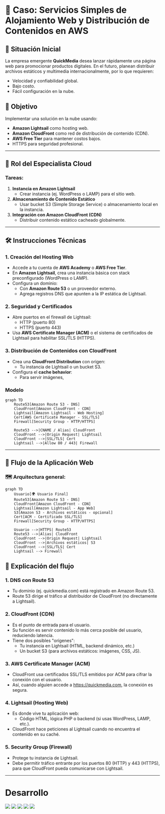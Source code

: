 # 🧠 Caso: Servicios Simples de Alojamiento Web y Distribución de Contenidos en AWS

## 🏢 Situación Inicial
La empresa emergente **QuickMedia** desea lanzar rápidamente una página web para promocionar productos digitales. En el futuro, planean distribuir archivos estáticos y multimedia internacionalmente, por lo que requieren:

- Velocidad y confiabilidad global.
- Bajo costo.
- Fácil configuración en la nube.

## 🎯 Objetivo
Implementar una solución en la nube usando:
- **Amazon Lightsail** como hosting web.
- **Amazon CloudFront** como red de distribución de contenido (CDN).
- **AWS Free Tier** para mantener costos bajos.
- HTTPS para seguridad profesional.

---

## 📌 Rol del Especialista Cloud
### Tareas:
1. **Instancia en Amazon Lightsail**
   - Crear instancia (ej. WordPress o LAMP) para el sitio web.
2. **Almacenamiento de Contenido Estático**
   - Usar bucket S3 (Simple Storage Service) o almacenamiento local en la instancia.
3. **Integración con Amazon CloudFront (CDN)**
   - Distribuir contenido estático cacheado globalmente.

---

## 🛠 Instrucciones Técnicas

### 1. Creación del Hosting Web
- Accede a tu cuenta de **AWS Academy** o **AWS Free Tier**.
- En **Amazon Lightsail**, crea una instancia básica con stack preconfigurado (WordPress o LAMP).
- Configura un dominio:
  - Con **Amazon Route 53** o un proveedor externo.
  - Agrega registros DNS que apunten a la IP estática de Lightsail.

### 2. Seguridad y Certificados
- Abre puertos en el firewall de Lightsail:
  - HTTP (puerto 80)
  - HTTPS (puerto 443)
- Usa **AWS Certificate Manager (ACM)** o el sistema de certificados de Lightsail para habilitar SSL/TLS (HTTPS).

### 3. Distribución de Contenidos con CloudFront
- Crea una **CloudFront Distribution** con origen:
  - Tu instancia de Lightsail o un bucket S3.
- Configura el **cache behavior**:
  - Para servir imágenes,

### Modelo

```mermaid
graph TD
    Route53[Amazon Route 53 - DNS]
    CloudFront[Amazon CloudFront - CDN]
    Lightsail[Amazon Lightsail - Web Hosting]
    Cert[AWS Certificate Manager - SSL/TLS]
    Firewall[Security Group - HTTP/HTTPS]

    Route53 -->|CNAME / Alias| CloudFront
    CloudFront -->|Origin Request| Lightsail
    CloudFront -->|SSL/TLS| Cert
    Lightsail -->|Allow 80 / 443| Firewall
```

---

## 🔁 Flujo de la Aplicación Web
### 🗺️ Arquitectura general:

```mermaid
graph TD
    Usuario[🌍 Usuario Final]
    Route53[Amazon Route 53 - DNS]
    CloudFront[Amazon CloudFront - CDN]
    Lightsail[Amazon Lightsail - App Web]
    S3[Amazon S3 - Archivos estáticos - opcional]
    Cert[ACM - Certificado SSL/TLS]
    Firewall[Security Group - HTTP/HTTPS]

    Usuario -->|HTTPS| Route53
    Route53 -->|Alias| CloudFront
    CloudFront -->|Origin Request| Lightsail
    CloudFront -->|Archivos estáticos| S3
    CloudFront -->|SSL/TLS| Cert
    Lightsail --> Firewall
```

## 🧩 Explicación del flujo
### 1. DNS con Route 53
- Tu dominio (ej. quickmedia.com) está registrado en Amazon Route 53.
- Route 53 dirige el tráfico al distribuidor de CloudFront (no directamente a Lightsail).

### 2. CloudFront (CDN)
- Es el punto de entrada para el usuario.
- Su función es servir contenido lo más cerca posible del usuario, reduciendo latencia.
- Tiene dos posibles "orígenes":
  - Tu instancia en Lightsail (HTML, backend dinámico, etc.)
  - Un bucket S3 (para archivos estáticos: imágenes, CSS, JS).

### 3. AWS Certificate Manager (ACM)
- CloudFront usa certificados SSL/TLS emitidos por ACM para cifrar la conexión con el usuario.
- Así, cuando alguien accede a https://quickmedia.com, la conexión es segura.

### 4. Lightsail (Hosting Web)
- Es donde vive tu aplicación web:
  - Código HTML, lógica PHP o backend (si usas WordPress, LAMP, etc.).
- CloudFront hace peticiones al Lightsail cuando no encuentra el contenido en su caché.

### 5. Security Group (Firewall)
- Protege tu instancia de Lightsail.
- Debe permitir tráfico entrante por los puertos 80 (HTTP) y 443 (HTTPS), para que CloudFront pueda comunicarse con Lightsail.

---

# Desarrollo

<img src="..\Img\M4\L7\Caso\M4-L7-Caso-01.png">
<img src="..\Img\M4\L7\Caso\M4-L7-Caso-02.png">
<img src="..\Img\M4\L7\Caso\M4-L7-Caso-03.png">
<img src="..\Img\M4\L7\Caso\M4-L7-Caso-04.png">
<img src="..\Img\M4\L7\Caso\M4-L7-Caso-05.png">

